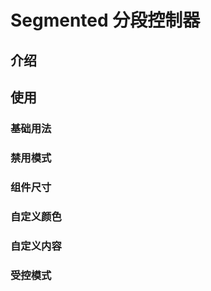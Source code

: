 # Segmented 分段控制器
<code hidden="hidden" src="./demos/demo.tsx"></code>

## 介绍

## 使用

### 基础用法

### 禁用模式

### 组件尺寸

### 自定义颜色

### 自定义内容

### 受控模式


